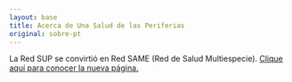 ```yaml
---
layout: base
title: Acerca de Una Salud de las Periferias
original: sobre-pt
---
```


La Red SUP se convirtió en Red SAME (Red de Salud Multiespecie). [Clique aquí para conocer la nueva página.](http://redesame.fmvz.usp.br)

